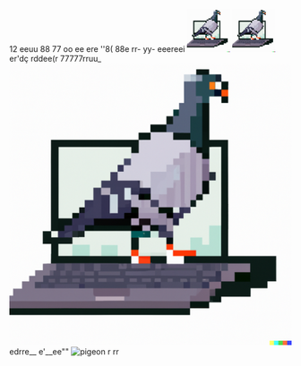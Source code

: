 
12
eeuu
88
77
oo
ee
ere
''8(
88e
rr-
yy-
eeereei
<img title="uni"  src="assets/pigeon2.png" alt="pigeon" width="77"> <img title="uni"  src="assets/pigeon2.png" alt="pigeon" width="77"> 
er'dç
rddee(r
77777rruu_ ![pigeon](https://raw.githubusercontent.com/Fralacticus/articles_md/main/Article_teintes_rouges_degats/assets/pigeon2.png)
edrre__
e'__ee""
![pigeon](https://raw.githubusercontent.com/Fralacticus/testmarkdown/main/article/assets/pigeon2.png "coucou") 
r
rr
